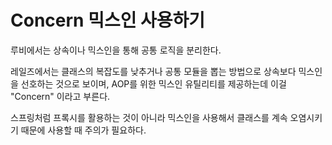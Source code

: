 # Concern 믹스인 사용하기

루비에서는 상속이나 믹스인을 통해 공통 로직을 분리한다.

레일즈에서는 클래스의 복잡도를 낮추거나 공통 모듈을 뽑는 방법으로 상속보다 믹스인을 선호하는 것으로 보이며, AOP를 위한 믹스인 유틸리티를 제공하는데 이걸 "Concern" 이라고 부른다.

스프링처럼 프록시를 활용하는 것이 아니라 믹스인을 사용해서 클래스를 계속 오염시키기 때문에 사용할 때 주의가 필요하다.

